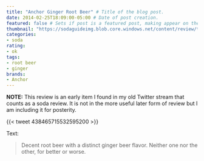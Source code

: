 ```yaml
---
title: "Anchor Ginger Root Beer" # Title of the blog post.
date: 2014-02-25T18:09:00-05:00 # Date of post creation.
featured: false # Sets if post is a featured post, making appear on the home page side bar.
thumbnail: "https://sodaguideimg.blob.core.windows.net/content/review/thumbs/anchor-ginger-root-beer.jpg" # Sets thumbnail image appearing inside card on homepage.
categories:
- soda
rating:
- ok
tags:
- root beer
- ginger
brands:
- Anchor
---
```


**NOTE:** This review is an early item I found in my old Twitter stream that counts as a soda review. It is not in the more useful later form of review but I am including it for posterity.

{{< tweet 438465715532595200 >}}

Text:
> Decent root beer with a distinct ginger beer flavor. Neither one nor the other, for better or worse.